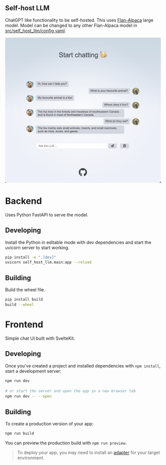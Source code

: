 ## Self-host LLM

ChatGPT like functionality to be self-hosted. This uses
[Flan-Alpaca](https://github.com/declare-lab/flan-alpaca) large model. Model can be
changed to any other Flan-Alpaca model in
[src/self_host_llm/config.yaml](src/self_host_llm/config.yaml).

![Conversation Screenshot](public/conversation_screenshot.png)

# Backend

Uses Python FastAPI to serve the model.

## Developing

Install the Python in editable mode with dev dependencies and start the uvicorn server
to start working.

```bash
pip install -e ".[dev]"
uvicorn self_host_llm.main:app --reload
```

## Building

Build the wheel file.

```bash
pip install build
build --wheel
```

# Frontend

Simple chat UI built with SvelteKit.

## Developing

Once you've created a project and installed dependencies with `npm install`, start a
development server:

```bash
npm run dev

# or start the server and open the app in a new browser tab
npm run dev -- --open
```

## Building

To create a production version of your app:

```bash
npm run build
```

You can preview the production build with `npm run preview`.

> To deploy your app, you may need to install an
> [adapter](https://kit.svelte.dev/docs/adapters) for your target environment.
